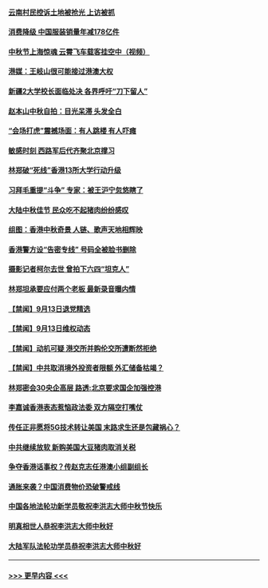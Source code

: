 #### [云南村民控诉土地被抢光 上访被抓](../pages/prog204/a102664747.md?t=09142122) 
#### [消费降级 中国服装销量年减178亿件](../pages/prog204/a102664694.md?t=09142122) 
#### [中秋节上海惊魂 云霄飞车载客挂空中（视频）](../pages/prog204/a102664662.md?t=09142122) 
#### [港媒：王岐山很可能接过港澳大权](../pages/prog204/a102664630.md?t=09142122) 
#### [新疆2大学校长面临处决 各界呼吁“刀下留人”](../pages/prog204/a102664627.md?t=09142122) 
#### [赵本山中秋自拍：目光呆滞 头发全白](../pages/prog204/a102664600.md?t=09142122) 
#### [“会场打虎”震撼场面：有人跳楼  有人吓瘫](../pages/prog204/a102664535.md?t=09142122) 
#### [敏感时刻 西路军后代齐聚北京撑习](../pages/prog204/a102664527.md?t=09142122) 
#### [林郑破“死线”香港13所大学行动升级](../pages/prog204/a102664517.md?t=09142122) 
#### [习拜毛重提“斗争” 专家：被王沪宁忽悠瞎了](../pages/prog204/a102664510.md?t=09142122) 
#### [大陆中秋佳节 民众吃不起猪肉纷纷感叹](../pages/prog204/a102664504.md?t=09142122) 
#### [组图：香港中秋奇景 人链、歌声天地相辉映](../pages/prog204/a102664434.md?t=09142122) 
#### [香港警方设“告密专线” 号码全被脸书删除](../pages/prog204/a102664477.md?t=09142122) 
#### [摄影记者柯尔去世 曾拍下六四“坦克人”](../pages/prog204/a102664425.md?t=09142122) 
#### [林郑坦承要应付两个老板 最新录音曝内情](../pages/prog204/a102663698.md?t=09142122) 
#### [【禁闻】9月13日退党精选](../pages/prog204/a102664401.md?t=09142122) 
#### [【禁闻】9月13日维权动态](../pages/prog204/a102664375.md?t=09142122) 
#### [【禁闻】动机可疑 港交所并购伦交所遭断然拒绝](../pages/prog204/a102664261.md?t=09142122) 
#### [【禁闻】中共取消境外投资者限额 外汇储备枯竭？](../pages/prog204/a102664241.md?t=09142122) 
#### [林郑密会30央企高层 路透:北京要求国企加强控港](../pages/prog204/a102664204.md?t=09142122) 
#### [李嘉诚香港表态惹恼政法委 双方隔空打嘴仗](../pages/prog204/a102664162.md?t=09142122) 
#### [传任正非愿将5G技术转让美国 末路求生还是包藏祸心？](../pages/prog204/a102664173.md?t=09142122) 
#### [中共继续放软 新购美国大豆猪肉取消关税](../pages/prog204/a102664126.md?t=09142122) 
#### [争夺香港话事权？传赵克志任港澳小组副组长](../pages/prog204/a102664073.md?t=09142122) 
#### [通胀来袭？中国消费物价恐破警戒线](../pages/prog204/a102664108.md?t=09142122) 
#### [中国各地法轮功新学员敬祝李洪志大师中秋节快乐](../pages/prog204/a102663998.md?t=09142122) 
#### [明真相世人恭祝李洪志大师中秋好](../pages/prog204/a102663983.md?t=09142122) 
#### [大陆军队法轮功学员恭祝李洪志大师中秋好](../pages/prog204/a102663933.md?t=09142122) 

----
#### [ >>> 更早内容 <<< ](../indexes/prog204-earlier.md)
